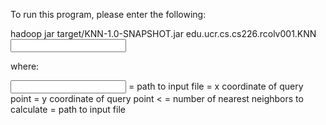 To run this program, please enter the following:


hadoop jar target/KNN-1.0-SNAPSHOT.jar edu.ucr.cs.cs226.rcolv001.KNN <input> <x> <y> <k> <output>


where:

<input> = path to input file 
<x> = x coordinate of query point 
<y> = y coordinate of query point <
<k> = number of nearest neighbors to calculate
<output> =  path to input file
